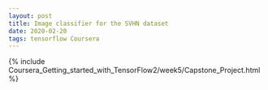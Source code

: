 ```yaml
---
layout: post
title: Image classifier for the SVHN dataset
date: 2020-02-20 
tags: tensorflow Coursera
---
```

{% include Coursera_Getting_started_with_TensorFlow2/week5/Capstone_Project.html  %}
